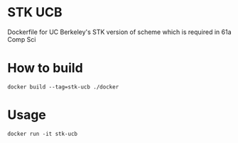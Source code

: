 # STK UCB

Dockerfile for UC Berkeley's STK version of scheme which is required in 61a Comp Sci

# How to build

```
docker build --tag=stk-ucb ./docker
```

# Usage

```
docker run -it stk-ucb
```
